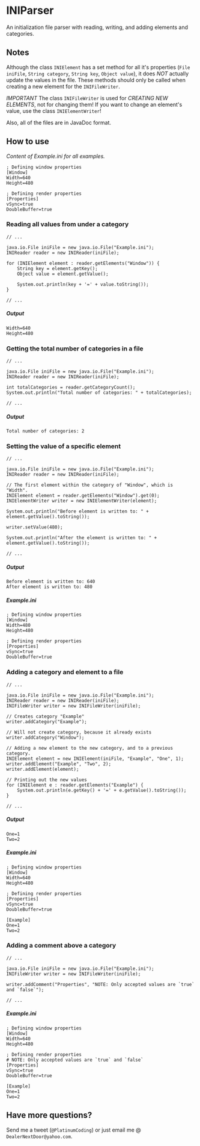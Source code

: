 INIParser
=========

An initialization file parser with reading, writing, and adding elements and categories.

## Notes ##

Although the class `INIElement` has a set method for all it's properties (`File iniFile`,
`String category`, `String key`, `Object value`), it does _NOT_ actually update the values in the file. 
These methods should only be called when creating a new element for the `INIFileWriter`.

_IMPORTANT_
The class `INIFileWriter` is used for *CREATING NEW ELEMENTS*, not for changing them! If you want to
change an element's value, use the class `INIElementWriter`!

Also, all of the files are in JavaDoc format.

## How to use ##

*Content of Example.ini for all examples.*

    ; Defining window properties
	[Window]
	Width=640
	Height=480
	
	; Defining render properties
	[Properties]
	vSync=true
	DoubleBuffer=true

### Reading all values from under a category ###

	// ...
	
	java.io.File iniFile = new java.io.File("Example.ini");
	INIReader reader = new INIReader(iniFile);
	
	for (INIElement element : reader.getElements("Window")) {
		String key = element.getKey();
		Object value = element.getValue();
		
		System.out.println(key + '=' + value.toString());
	}
	
	// ...
	
##### Output #####

	Width=640
	Height=480

### Getting the total number of categories in a file ###

	// ...
	
	java.io.File iniFile = new java.io.File("Example.ini");
	INIReader reader = new INIReader(iniFile);
	
	int totalCategories = reader.getCategoryCount();
	System.out.println("Total number of categories: " + totalCategories);
	
	// ...
	
##### Output #####

	Total number of categories: 2

### Setting the value of a specific element ###

	// ...
	
	java.io.File iniFile = new java.io.File("Example.ini");
	INIReader reader = new INIReader(iniFile);
	
	// The first element within the category of "Window", which is "Width".
	INIElement element = reader.getElements("Window").get(0);
	INIElementWriter writer = new INIElementWriter(element);
	
	System.out.println("Before element is written to: " + element.getValue().toString());
	
	writer.setValue(480);
	
	System.out.println("After the element is written to: " + element.getValue().toString());
	
	// ...

##### Output #####

	Before element is written to: 640
	After element is written to: 480
	
##### Example.ini #####
	
	; Defining window properties
	[Window]
	Width=480
	Height=480
	
	; Defining render properties
	[Properties]
	vSync=true
	DoubleBuffer=true

### Adding a category and element to a file ###

	// ...
	
	java.io.File iniFile = new java.io.File("Example.ini");
	INIReader reader = new INIReader(iniFile);
	INIFileWriter writer = new INIFileWriter(iniFile);
	
	// Creates category "Example"
	writer.addCategory("Example");
	
	// Will not create category, because it already exists
	writer.addCategory("Window");
	
	// Adding a new element to the new category, and to a previous category.
	INIElement element = new INIElement(iniFile, "Example", "One", 1);
	writer.addElement("Example", "Two", 2);
	writer.addElement(element);
	
	// Printing out the new values
	for (INIElement e : reader.getElements("Example") {
		System.out.println(e.getKey() + '=' + e.getValue().toString());
	}
	
	// ...
	
##### Output #####

	One=1
	Two=2

##### Example.ini #####

	; Defining window properties
	[Window]
	Width=640
	Height=480
	
	; Defining render properties
	[Properties]
	vSync=true
	DoubleBuffer=true
	
	[Example]
	One=1
	Two=2

### Adding a comment above a category ###

    // ...
    
    java.io.File iniFile = new java.io.File("Example.ini");
    INIFileWriter writer = new INIFileWriter(iniFile);
    
    writer.addComment("Properties", "NOTE: Only accepted values are `true` and `false`");
    
    // ...

##### Example.ini #####

    ; Defining window properties
	[Window]
	Width=640
	Height=480
	
	; Defining render properties
    # NOTE: Only accepted values are `true` and `false`
	[Properties]
	vSync=true
	DoubleBuffer=true
	
	[Example]
	One=1
	Two=2

## Have more questions? ##

Send me a tweet (`@PlatinumCoding`) or just email me @ `DealerNextDoor@yahoo.com`.